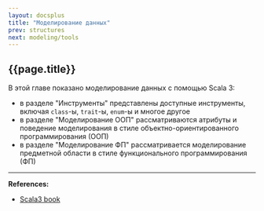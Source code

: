 ```yaml
---
layout: docsplus
title: "Моделирование данных"
prev: structures
next: modeling/tools
---
```


## {{page.title}}

В этой главе показано моделирование данных с помощью Scala 3:
- в разделе "Инструменты" представлены доступные инструменты, включая `class`-ы, `trait`-ы, `enum`-ы и многое другое
- в разделе "Моделирование ООП" рассматриваются атрибуты и поведение моделирования в стиле объектно-ориентированного программирования (ООП)
- в разделе "Моделирование ФП" рассматривается моделирование предметной области в стиле функционального программирования (ФП)

---

**References:**
- [Scala3 book](https://docs.scala-lang.org/scala3/book/domain-modeling-intro.html)
